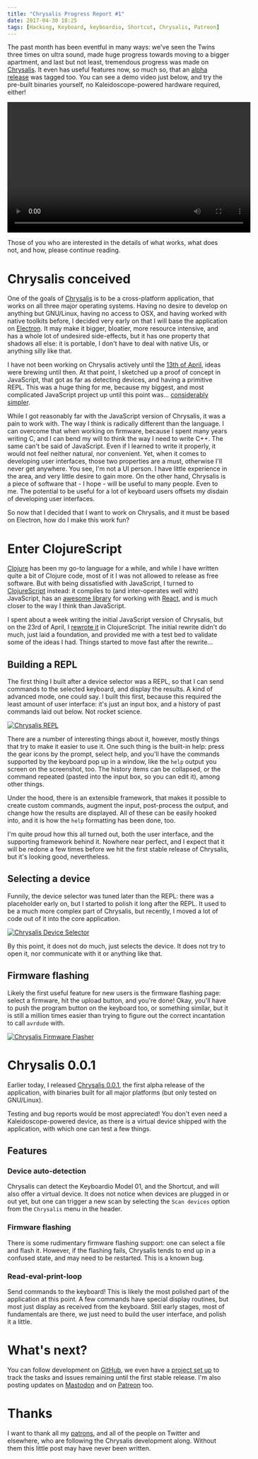 ```yaml
---
title: "Chrysalis Progress Report #1"
date: 2017-04-30 18:25
tags: [Hacking, Keyboard, keyboardio, Shortcut, Chrysalis, Patreon]
---
```


The past month has been eventful in many ways: we've seen the Twins three times
on ultra sound, made huge progress towards moving to a bigger apartment, and
last but not least, tremendous progress was made on [Chrysalis][chrysalis]. It
even has useful features now, so much so, that an [alpha release][cs:alpha] was
tagged too. You can see a demo video just below, and try the pre-built binaries
yourself, no Kaleidoscope-powered hardware required, either!

 [chrysalis]: https://github.com/algernon/Chrysalis
 [cs:alpha]: https://github.com/algernon/Chrysalis/releases/tag/chrysalis-0.0.1

<video controls width="550" height="295">
 <source src="/assets/asylum/images/posts/chrysalis-progress-report-1/Chrysalis-demo.webm" type="video/webm">
 <source src="/assets/asylum/images/posts/chrysalis-progress-report-1/Chrysalis-demo.mp4" type="video/mp4">
Your browser does not appear to support the `video` tag.
</video>

Those of you who are interested in the details of what works, what does not, and
how, please continue reading.

<!-- more -->

# Chrysalis conceived

One of the goals of [Chrysalis][chrysalis] is to be a cross-platform
application, that works on all three major operating systems. Having no desire
to develop on anything but GNU/Linux, having no access to OSX, and having worked
with native toolkits before, I decided very early on that I will base the
application on [Electron][electron]. It may make it bigger, bloatier, more
resource intensive, and has a whole lot of undesired side-effects, but it has
one property that shadows all else: it is portable, I don't have to deal with
native UIs, or anything silly like that.

 [chrysalis]: https://github.com/algernon/Chrysalis
 [electron]: https://electron.atom.io/

I have not been working on Chrysalis actively until
the [13th of April][cs:april-13], ideas were brewing until then. At that point,
I sketched up a proof of concept in JavaScript, that got as far as detecting
devices, and having a primitive REPL. This was a huge thing for me, because my
biggest, and most complicated JavaScript project up until this point
was... [considerably simpler][gh:ph].

 [cs:april-13]: https://github.com/algernon/Chrysalis/tree/974cf5a2cf8b0033860ab5758aa4cb54030e567c
 [gh:ph]: https://github.com/algernon/potential-happiness
 
While I got reasonably far with the JavaScript version of Chrysalis, it was a
pain to work with. The way I think is radically different than the language. I
can overcome that when working on firmware, because I spent many years writing
C, and I can bend my will to think the way I need to write C++. The same can't
be said of JavaScript. Even if I learned to write it properly, it would not feel
neither natural, nor convenient. Yet, when it comes to developing user
interfaces, those two properties are a must, otherwise I'll never get anywhere.
You see, I'm not a UI person. I have little experience in the area, and very
little desire to gain more. On the other hand, Chrysalis is a piece of software
that - I hope - will be useful to many people. Even to me. The potential to be
useful for a lot of keyboard users offsets my disdain of developing user
interfaces.

So now that I decided that I want to work on Chrysalis, and it must be based on
Electron, how do I make this work fun?

# Enter ClojureScript

[Clojure][clojure] has been my go-to language for a while, and while I have
written quite a bit of Clojure code, most of it I was not allowed to release as
free software. But with being dissatisfied with JavaScript, I turned
to [ClojureScript][cljs] instead: it compiles to (and inter-operates well with)
JavaScript, has an [awesome library][reagent] for working with [React][react],
and is much closer to the way I think than JavaScript.

 [clojure]: https://clojure.org/
 [cljs]: https://clojurescript.org/
 [reagent]: http://reagent-project.github.io/
 [react]: http://facebook.github.io/react/
 
I spent about a week writing the initial JavaScript version of Chrysalis, but on
the 23rd of April, I [rewrote it][cs:cljs] in ClojureScript. The initial rewrite
didn't do much, just laid a foundation, and provided me with a test bed to
validate some of the ideas I had. Things started to move fast after the rewrite...

 [cs:cljs]: https://github.com/algernon/Chrysalis/tree/3c9d7785b553894ca14dc6291331002dd38e3c72

## Building a REPL

The first thing I built after a device selector was a REPL, so that I can send
commands to the selected keyboard, and display the results. A kind of advanced
mode, one could say. I built this first, because this required the least amount
of user interface: it's just an input box, and a history of past commands laid
out below. Not rocket science.

 [![Chrysalis REPL](/assets/asylum/images/posts/chrysalis-progress-report-1/repl.png)](/assets/asylum/images/posts/chrysalis-progress-report-1/repl.full.png)

There are a number of interesting things about it, however, mostly things that
try to make it easier to use it. One such thing is the built-in help: press the
gear icons by the prompt, select help, and you'll have the commands supported by
the keyboard pop up in a window, like the `help` output you screen on the
screenshot, too. The history items can be collapsed, or the command repeated
(pasted into the input box, so you can edit it), among other things.

Under the hood, there is an extensible framework, that makes it possible to
create custom commands, augment the input, post-process the output, and change
how the results are displayed. All of these can be easily hooked into, and it is
how the `help` formatting has been done, too.

I'm quite proud how this all turned out, both the user interface, and the
supporting framework behind it. Nowhere near perfect, and I expect that it will
be redone a few times before we hit the first stable release of Chrysalis, but
it's looking good, nevertheless.

## Selecting a device

Funnily, the device selector was tuned later than the REPL: there was a
placeholder early on, but I started to polish it long after the REPL. It used to
be a much more complex part of Chrysalis, but recently, I moved a lot of code
out of it into the core application.

 [![Chrysalis Device Selector](/assets/asylum/images/posts/chrysalis-progress-report-1/devices.png)](/assets/asylum/images/posts/chrysalis-progress-report-1/devices.full.png)

By this point, it does not do much, just selects the device. It does not try to
open it, nor communicate with it or anything like that.

## Firmware flashing

Likely the first useful feature for new users is the firmware flashing page:
select a firmware, hit the upload button, and you're done! Okay, you'll have to
push the program button on the keyboard too, or something similar, but it is
still a million times easier than trying to figure out the correct incantation
to call `avrdude` with.

 [![Chrysalis Firmware Flasher](/assets/asylum/images/posts/chrysalis-progress-report-1/firmware.png)](/assets/asylum/images/posts/chrysalis-progress-report-1/firmware.full.png)

# Chrysalis 0.0.1

Earlier today, I released [Chrysalis 0.0.1][cs:alpha], the first alpha release
of the application, with binaries built for all major platforms (but only tested
on GNU/Linux).

 [cs:alpha]: https://github.com/algernon/Chrysalis/releases/tag/chrysalis-0.0.1
 
Testing and bug reports would be most appreciated! You don't even need a
Kaleidoscope-powered device, as there is a virtual device shipped with the
application, with which one can test a few things.

## Features

### Device auto-detection

Chrysalis can detect the Keyboardio Model 01, and the Shortcut, and will also
offer a virtual device. It does not notice when devices are plugged in or out
yet, but one can trigger a new scan by selecting the `Scan devices` option from
the `Chrysalis` menu in the header.

### Firmware flashing

There is some rudimentary firmware flashing support: one can select a file and
flash it. However, if the flashing fails, Chrysalis tends to end up in a
confused state, and may need to be restarted. This is a known bug.

### Read-eval-print-loop

Send commands to the keyboard! This is likely the most polished part of the
application at this point. A few commands have special display routines, but
most just display as received from the keyboard. Still early stages, most of
fundamentals are there, we just need to build the user interface, and polish it
a little.

# What's next?

You can follow development on [GitHub][chrysalis], we even have
a [project set up][gh:cs:project] to track the tasks and issues remaining until
the first stable release. I'm also posting updates
on [Mastodon][mastodon:chrysalis] and on [Patreon][patreon] too.

 [gh:cs:project]: https://github.com/algernon/Chrysalis/projects/1?fullscreen=true
 [mastodon:chrysalis]: https://trunk.mad-scientist.club/tags/chrysalis
 [patreon]: https://www.patreon.com/algernon
 
# Thanks

I want to thank all my [patrons][patreon], and all of the people on Twitter and
elsewhere, who are following the Chrysalis development along. Without them this
little post may have never been written.
